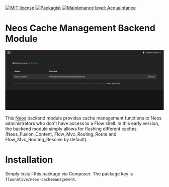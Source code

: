 [![MIT license](http://img.shields.io/badge/license-MIT-brightgreen.svg)](http://opensource.org/licenses/MIT)
[![Packagist](https://img.shields.io/packagist/v/flownative/neos-cachemanagement.svg)](https://packagist.org/packages/flownative/neos-cachemanagement)
[![Maintenance level: Acquaintance](https://img.shields.io/badge/maintenance-%E2%99%A1-ff69b4.svg)](https://www.flownative.com/en/products/open-source.html)

# Neos Cache Management Backend Module

![Screenshot of the Cache Management Module](Documentation/BackendScreenshot.png)

This [Neos](https://www.neos.io) backend module provides cache management functions to Neos administrators who don't have access to a Flow shell. In this early version, the backend module simply allows for flushing different caches (Neos_Fusion_Content, Flow_Mvc_Routing_Route and Flow_Mvc_Routing_Resolve by default).

# Installation

Simply install this package via Composer. The package key is `flownative/neos-cachemanagement`.
